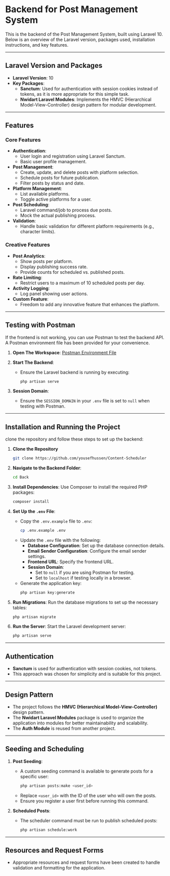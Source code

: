 
# Backend for Post Management System

This is the backend of the Post Management System, built using Laravel 10. Below is an overview of the Laravel version, packages used, installation instructions, and key features.

---

## Laravel Version and Packages

- **Laravel Version**: 10
- **Key Packages**:
  - **Sanctum**: Used for authentication with session cookies instead of tokens, as it is more appropriate for this simple task.
  - **Nwidart Laravel Modules**: Implements the HMVC (Hierarchical Model-View-Controller) design pattern for modular development.

---

## Features

### Core Features
- **Authentication**:
  - User login and registration using Laravel Sanctum.
  - Basic user profile management.
- **Post Management**:
  - Create, update, and delete posts with platform selection.
  - Schedule posts for future publication.
  - Filter posts by status and date.
- **Platform Management**:
  - List available platforms.
  - Toggle active platforms for a user.
- **Post Scheduling**:
  - Laravel command/job to process due posts.
  - Mock the actual publishing process.
- **Validation**:
  - Handle basic validation for different platform requirements (e.g., character limits).

### Creative Features
- **Post Analytics**:
  - Show posts per platform.
  - Display publishing success rate.
  - Provide counts for scheduled vs. published posts.
- **Rate Limiting**:
  - Restrict users to a maximum of 10 scheduled posts per day.
- **Activity Logging**:
  - Log panel showing user actions.
- **Custom Feature**:
  - Freedom to add any innovative feature that enhances the platform.

---


## Testing with Postman

If the frontend is not working, you can use Postman to test the backend API. A Postman environment file has been provided for your convenience.

1. **Open The Workspace**:
   [Postman Environment File](<https://www.postman.com/iti-graduation-project-caseguard/workspace/contentscheduler>)


2. **Start The Backend**:

    - Ensure the Laravel backend is running by executing:
      ```bash
      php artisan serve
      ```
      

3. **Session Domain**:
    - Ensure the `SESSION_DOMAIN` in your `.env` file is set to `null` when testing with Postman.


---



## Installation and Running the Project

clone the repository and follow these steps to set up the backend:

1. **Clone the Repository**
   ```bash
   git clone https://github.com/yousefhussen/Content-Scheduler
   ```

2. **Navigate to the Backend Folder**:
   ```bash
   cd Back
   ```

3. **Install Dependencies**:
   Use Composer to install the required PHP packages:
   ```bash
   composer install
   ```

4. **Set Up the `.env` File**:
    - Copy the `.env.example` file to `.env`:
      ```bash
      cp .env.example .env
      ```
    - Update the `.env` file with the following:
        - **Database Configuration**: Set up the database connection details.
        - **Email Sender Configuration**: Configure the email sender settings.
        - **Frontend URL**: Specify the frontend URL.
        - **Session Domain**:
            - Set to `null` if you are using Postman for testing.
            - Set to `localhost` if testing locally in a browser.
    - Generate the application key:
      ```bash
      php artisan key:generate
      ```
5. **Run Migrations**:
   Run the database migrations to set up the necessary tables:
   ```bash
   php artisan migrate
   ```

6. **Run the Server**:
   Start the Laravel development server:
   ```bash
   php artisan serve
   ```

---

## Authentication

- **Sanctum** is used for authentication with session cookies, not tokens.
- This approach was chosen for simplicity and is suitable for this project.

---

## Design Pattern

- The project follows the **HMVC (Hierarchical Model-View-Controller)** design pattern.
- The **Nwidart Laravel Modules** package is used to organize the application into modules for better maintainability and scalability.
- The **Auth Module** is reused from another project.

---

## Seeding and Scheduling

1. **Post Seeding**:
    - A custom seeding command is available to generate posts for a specific user:
      ```bash
      php artisan posts:make <user_id>
      ```
    - Replace `<user_id>` with the ID of the user who will own the posts.
    - Ensure you register a user first before running this command.

2. **Scheduled Posts**:
    - The scheduler command must be run to publish scheduled posts:
      ```bash
      php artisan schedule:work
      ```

---

## Resources and Request Forms

- Appropriate resources and request forms have been created to handle validation and formatting for the application.


